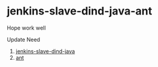 # jenkins-slave-dind-java-ant
Hope work well

Update Need
1. [jenkins-slave-dind-java](https://github.com/AliyunContainerService/jenkins-slaves/blob/master/jenkins-slave-dind-java/java8/Dockerfile)
2. [ant](http://mirrors.rackhosting.com/apache//ant/binaries/)